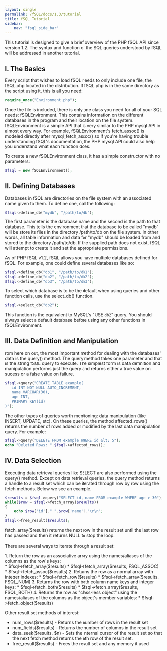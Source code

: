 ```yaml
---
layout: single
permalink: /fSQL/docs/1.3/tutorial
title: fSQL Tutorial
sidebar:
    nav: "fsql_side_bar"
---
```


This tutorial is designed to give a brief overview of the PHP fSQL API since version 1.2.
The syntax and function of the SQL queries understood by fSQL will be
addressed in another tutorial.

## I. The Basics

Every script that wishes to load fSQL needs to only include one file, the fSQL.php
located in the distribution.  If fSQL.php is in the same directory as the script using it,
this is all you need:

```php
require_once("Environment.php");
```

Once the file is included, there is only one class you need for all of your SQL needs:
fSQLEnvironment.  This contains information on the different databases in the program
and their location on the file system.  fSQLEnvironment is a simple API that is very similar to the PHP mysql
API in almost every way.  For example, fSQLEnvironment's fetch_assoc() is modeled directly
after mysql_fetch_assoc() so if you're having trouble understanding fSQL's documentation,
the PHP mysql API could also help you understand what each function does.

To create a new fSQLEnvironment class, it has a simple constructor with no parameters:

```php
$fsql = new fSQLEnvironment();
```

## II. Defining Databases

Databases in fSQL are directories on the file system with an associated name
given to them.  To define one, call the following:

```php
$fsql->define_db("mydb", "/path/to/db");
```

<p>The first parameter is the database name and the second is the path to that database.
This tells the environment that the database to be called "mydb" will be
store its files in the directory /path/to/db on the file system.  In other words,
all table information and data for "mydb" should be loaded from and stored to
the directory /path/to/db.  If the supplied path does not exist, fSQL will attempt
to create it and set the appropriate permissions.

As of PHP fSQL v1.2, fSQL allows you have multiple databases defined for
fSQL.  For example, one could define several databases like so:

```php
$fsql->define_db("db1", "/path/to/db1");
$fsql->define_db("db2", "/path/to/db2");
$fsql->define_db("db3", "/path/to/db3");
```

To select which database is to be the default when using queries and other function
calls, use the select_db() function.

```php
$fsql->select_db("db2");
```

This function is the equivalent to MySQL's "USE `db2`" query.  You should always
select a default database before using any other functions in fSQLEnvironment.

## III. Data Definition and Manipulation

rom here on out, the most important method for dealing with the databases'
data is the query() method.  The query method takes one parameter and that is the string
fSQL query to execute.  The simplest form is data definition and manipulation
performs just the query and returns either a true value on sucess or a false
value on failure.</p>

```php
$fsql->query("CREATE TABLE example(
   id INT NOT NULL AUTO_INCREMENT,
   name VARCHAR(30), 
   age INT,
   PRIMARY KEY(id)
)");
```

The other types of queries worth mentioning: data manipulation (like INSERT, UPDATE, etc).
On these queries, the method affected_rows() returns the number of rows added or modified
by the last data manipulation query.  For example:</p>

```php
$fsql->query("DELETE FROM example WHERE id &lt; 5");
echo "Deleted Rows: ".$fsql->affected_rows();
```

## IV. Data Selection

Executing data retrieval queries like SELECT are also performed using the query() method.
Except on data retrieval queries, the query method returns a handle to a result set
which can be iterated through row by row using the fetch methods.  Below we see an example.

```php
$results = $fsql->query("SELECT id, name FROM example WHERE age > 30");
while($row = $fsql->fetch_array($results))
{
	echo $row['id']." ".$row['name']."\r\n";
}
$fsql->free_result($results);
```

<p>fetch_array($results) returns the next row in the result set until the last row
has passed and then it returns NULL to stop the loop.<br /><br />
There are several ways to iterate through a result set:</p>
1. Return the row as an associative array using the names/aliases of the columns as the row's keys:<br/>
    * $fsql->fetch_array($results)
    * $fsql->fetch_array($results, FSQL_ASSOC)
    * $fsql->fetch_assoc($results)
2. Returns the row as a normal array with integer indexes:
    * $fsql->fetch_row($results)
    * $fsql->fetch_array($results, FSQL_NUM)
3. Returns the row with both column name keys and integer keys:
    * $fsql->fetch_both($results)
    * $fsql->fetch_array($results, FSQL_BOTH)
4. Returns the row as "class-less object" using the names/aliases of the columns as the object's member variables:
    * $fsql->fetch_object($results)

Other result set methods of interest:
* num_rows($results) - Returns the number of rows in the result set
* num_fields($results) - Returns the number of columns in the result set
* data_seek($results, $n) - Sets the internal cursor of the result set so that the next fetch method returns the nth row of the result set.
* free_result($results) - Frees the result set and any memory it used

